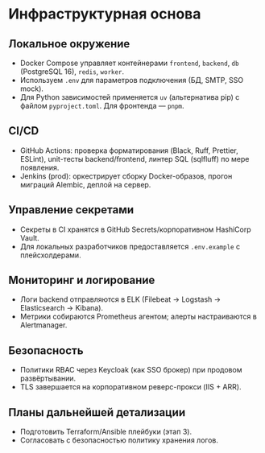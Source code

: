 # Инфраструктурная основа

## Локальное окружение
- Docker Compose управляет контейнерами `frontend`, `backend`, `db` (PostgreSQL 16), `redis`, `worker`.
- Используем `.env` для параметров подключения (БД, SMTP, SSO mock).
- Для Python зависимостей применяется `uv` (альтернатива pip) с файлом `pyproject.toml`. Для фронтенда — `pnpm`.

## CI/CD
- GitHub Actions: проверка форматирования (Black, Ruff, Prettier, ESLint), unit-тесты backend/frontend, линтер SQL (sqlfluff) по мере появления.
- Jenkins (prod): оркестрирует сборку Docker-образов, прогон миграций Alembic, деплой на сервер.

## Управление секретами
- Секреты в CI хранятся в GitHub Secrets/корпоративном HashiCorp Vault.
- Для локальных разработчиков предоставляется `.env.example` с плейсхолдерами.

## Мониторинг и логирование
- Логи backend отправляются в ELK (Filebeat → Logstash → Elasticsearch → Kibana).
- Метрики собираются Prometheus агентом; алерты настраиваются в Alertmanager.

## Безопасность
- Политики RBAC через Keycloak (как SSO брокер) при продовом развёртывании.
- TLS завершается на корпоративном реверс-прокси (IIS + ARR).

## Планы дальнейшей детализации
- Подготовить Terraform/Ansible плейбуки (этап 3).
- Согласовать с безопасностью политику хранения логов.
